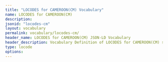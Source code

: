 ```yaml
---
title: "LOCODES for CAMEROON(CM) Vocabulary"
name: LOCODES for CAMEROON(CM) 
description: 
jsonid: "locodes-cm"
layout: vocabulary
permalink: vocabulary/locodes-cm/
header_name: LOCODES for CAMEROON(CM) JSON-LD Vocabulary
header_description: Vocabulary Definition of LOCODES for CAMEROON(CM) semantics in HTML format. JSON-LD format is available at [locodes-cm.jsonld](https://edi3.org/vocabulary/locodes-cm.jsonld)
type: locode
options:
---
```

